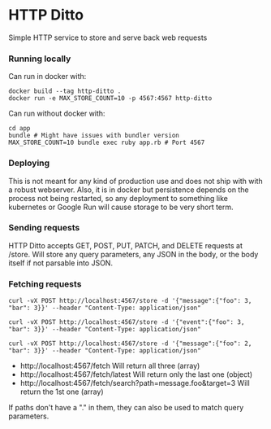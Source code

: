 # HTTP Ditto

Simple HTTP service to store and serve back web requests

### Running locally

Can run in docker with:

```
docker build --tag http-ditto .
docker run -e MAX_STORE_COUNT=10 -p 4567:4567 http-ditto
```

Can run without docker with:

```
cd app
bundle # Might have issues with bundler version
MAX_STORE_COUNT=10 bundle exec ruby app.rb # Port 4567
```

### Deploying

This is not meant for any kind of production use and does not ship with
with a robust webserver. Also, it is in docker but persistence depends
on the process not being restarted, so any deployment to something like
kubernetes or Google Run will cause storage to be very short term.

### Sending requests

HTTP Ditto accepts GET, POST, PUT, PATCH, and DELETE requests at /store. Will
store any query parameters, any JSON in the body, or the body itself if
not parsable into JSON.

### Fetching requests

```
curl -vX POST http://localhost:4567/store -d '{"message":{"foo": 3, "bar": 3}}' --header "Content-Type: application/json"

curl -vX POST http://localhost:4567/store -d '{"event":{"foo": 3, "bar": 3}}' --header "Content-Type: application/json"

curl -vX POST http://localhost:4567/store -d '{"message":{"foo": 2, "bar": 3}}' --header "Content-Type: application/json"
```

- http://localhost:4567/fetch Will return all three (array)
- http://localhost:4567/fetch/latest Will return only the last one (object)
- http://localhost:4567/fetch/search?path=message.foo&target=3 Will return the 1st one (array)

If paths don't have a "." in them, they can also be used to match query parameters.
